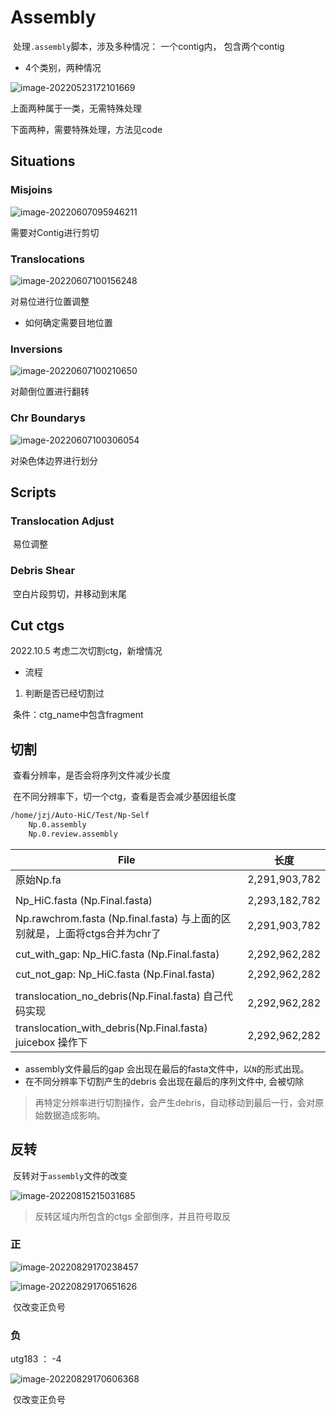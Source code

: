 # Assembly

​		处理`.assembly`脚本，涉及多种情况： 一个contig内， 包含两个contig

- 4个类别，两种情况

![image-20220523172101669](https://s2.loli.net/2022/05/23/Mavhw3YuCs6QUWI.png)



上面两种属于一类，无需特殊处理

下面两种，需要特殊处理，方法见code





## Situations



### Misjoins

![image-20220607095946211](https://s2.loli.net/2022/06/07/M6AISctkupmQ1lO.png)



需要对Contig进行剪切



### Translocations

![image-20220607100156248](https://s2.loli.net/2022/06/07/i6bfCNHnOkLg9jd.png)



对易位进行位置调整

- 如何确定需要目地位置





### Inversions

![image-20220607100210650](https://s2.loli.net/2022/06/07/HXtypVxKgjzPk32.png)



对颠倒位置进行翻转





### Chr Boundarys

![image-20220607100306054](https://s2.loli.net/2022/06/07/S6hfjEsIqx4uAFd.png)



对染色体边界进行划分





## Scripts

### Translocation Adjust

​		易位调整



### Debris Shear

​		空白片段剪切，并移动到末尾



## Cut ctgs

2022.10.5	考虑二次切割ctg，新增情况



- 流程

1. 判断是否已经切割过

​		条件：ctg_name中包含fragment





## 切割

​	查看分辨率，是否会将序列文件减少长度

​	在不同分辨率下，切一个ctg，查看是否会减少基因组长度

```sh
/home/jzj/Auto-HiC/Test/Np-Self
	Np.0.assembly
	Np.0.review.assembly
```



| File                                                         | 长度          |
| ------------------------------------------------------------ | ------------- |
| 原始Np.fa                                                    | 2,291,903,782 |
|                                                              |               |
| Np_HiC.fasta (Np.Final.fasta)                                | 2,293,182,782 |
| Np.rawchrom.fasta (Np.final.fasta) 与上面的区别就是，上面将ctgs合并为chr了 | 2,291,903,782 |
|                                                              |               |
| cut_with_gap: Np_HiC.fasta (Np.Final.fasta)                  | 2,292,962,282 |
|                                                              |               |
| cut_not_gap: Np_HiC.fasta (Np.Final.fasta)                   | 2,292,962,282 |
|                                                              |               |
| translocation_no_debris(Np.Final.fasta)  自己代码实现        | 2,292,962,282 |
| translocation_with_debris(Np.Final.fasta)  juicebox 操作下   | 2,292,962,282 |



- assembly文件最后的gap 会出现在最后的fasta文件中，以`N`的形式出现。
- 在不同分辨率下切割产生的debris 会出现在最后的序列文件中, 会被切除



> 再特定分辨率进行切割操作，会产生debris，自动移动到最后一行，会对原始数据造成影响。



## 反转

​		反转对于`assembly`文件的改变

![image-20220815215031685](https://s2.loli.net/2022/08/15/oUBbxjGWqmHkwaV.png)



> 反转区域内所包含的ctgs 全部倒序，并且符号取反



### 正

![image-20220829170238457](https://swindler-typora.oss-cn-chengdu.aliyuncs.com/typora_imgs/image-20220829170238457.png)



![image-20220829170651626](https://swindler-typora.oss-cn-chengdu.aliyuncs.com/typora_imgs/image-20220829170651626.png)



​		仅改变正负号



### 负

utg183 ： -4



![image-20220829170606368](https://swindler-typora.oss-cn-chengdu.aliyuncs.com/typora_imgs/image-20220829170606368.png)



​		仅改变正负号
